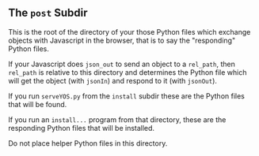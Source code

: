 The `post` Subdir
----------------

This is the root of the directory of your those Python files which
exchange objects with Javascript in the browser, that is to say the
"responding" Python files.

If your Javascript does `json_out` to send an object to a
`rel_path`, then `rel_path` is relative to this directory and
determines the Python file which will get the object (with `jsonIn`)
and respond to it (with `jsonOut`).

If
you run `serveYOS.py` from the `install` subdir these are the Python files
that will be found.  

If you run an `install...` program from that directory, these are the 
responding Python
files that will be installed.

Do not place helper Python files in this directory.
